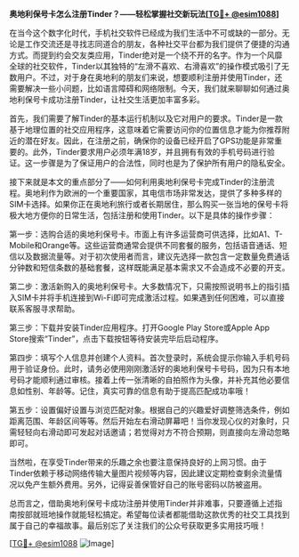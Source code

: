 **奥地利保号卡怎么注册Tinder？——轻松掌握社交新玩法[[TG💪+ @esim1088](https://t.me/s/esim1088)]**

在当今这个数字化时代，手机社交软件已经成为我们生活中不可或缺的一部分。无论是工作交流还是寻找志同道合的朋友，各种社交平台都为我们提供了便捷的沟通方式。而提到约会交友类应用，Tinder绝对是一个绕不开的名字。作为一个风靡全球的社交软件，Tinder以其独特的“左滑不喜欢、右滑喜欢”的操作模式吸引了无数用户。不过，对于身在奥地利的朋友们来说，想要顺利注册并使用Tinder，还需要解决一些小问题，比如语言障碍和网络限制。今天，我们就来聊聊如何通过奥地利保号卡成功注册Tinder，让社交生活更加丰富多彩。

首先，我们需要了解Tinder的基本运行机制以及它对用户的要求。Tinder是一款基于地理位置的社交应用程序，这意味着它需要访问你的位置信息才能为你推荐附近的潜在好友。因此，在注册之前，确保你的设备已经开启了GPS功能是非常重要的。此外，Tinder要求用户必须年满18岁，并且拥有有效的手机号码进行验证。这一步骤是为了保证用户的合法性，同时也是为了保护所有用户的隐私安全。

接下来就是本文的重点部分了——如何利用奥地利保号卡完成Tinder的注册流程。奥地利作为欧洲的一个重要国家，其电信市场非常发达，提供了多种多样的SIM卡选择。如果你正在奥地利旅行或者长期居住，那么购买一张当地的保号卡将极大地方便你的日常生活，包括注册和使用Tinder。以下是具体的操作步骤：

第一步：选购合适的奥地利保号卡。市面上有许多运营商可供选择，比如A1、T-Mobile和Orange等。这些运营商通常会提供不同套餐的服务，包括语音通话、短信以及数据流量等。对于初次使用者而言，建议先选择一款包含一定数量免费通话分钟数和短信条数的基础套餐，这样既能满足基本需求又不会造成不必要的开支。

第二步：激活新购入的奥地利保号卡。大多数情况下，只需按照说明书上的指引插入SIM卡并将手机连接到Wi-Fi即可完成激活过程。如果遇到任何困难，可以直接联系客服寻求帮助。

第三步：下载并安装Tinder应用程序。打开Google Play Store或Apple App Store搜索“Tinder”，点击下载按钮等待安装完毕后启动程序。

第四步：填写个人信息并创建个人资料。首次登录时，系统会提示你输入手机号码用于验证身份。此时，请务必使用刚刚激活好的奥地利保号卡号码，因为只有本地号码才能顺利通过审核。接着上传一张清晰的自拍照作为头像，并补充其他必要信息如性别、年龄等。记住，真实可靠的信息有助于提高匹配成功率哦！

第五步：设置偏好设置与浏览匹配对象。根据自己的兴趣爱好调整筛选条件，例如距离范围、年龄区间等等。然后开始左右滑动屏幕吧！当你发现心仪的对象时，只需轻轻向右滑动即可发起对话邀请；若觉得对方不符合预期，则直接向左滑动忽略即可。

当然啦，在享受Tinder带来的乐趣之余也要注意保持良好的上网习惯。由于Tinder依赖于移动网络传输大量图片视频等内容，因此建议定期检查剩余流量情况以免产生额外费用。另外，记得妥善保管好自己的账号密码以防被盗用。

总而言之，借助奥地利保号卡成功注册并使用Tinder并非难事，只要遵循上述指南按部就班地操作就能轻松搞定。希望每位读者都能借助这款优秀的社交工具找到属于自己的幸福故事。最后别忘了关注我们的公众号获取更多实用技巧哦！

[[TG💪+ @esim1088](https://t.me/s/esim1088) ![Image](https://i.postimg.cc/4NQfJmqS/Snipaste-2025-05-13-00-14-12.png)]